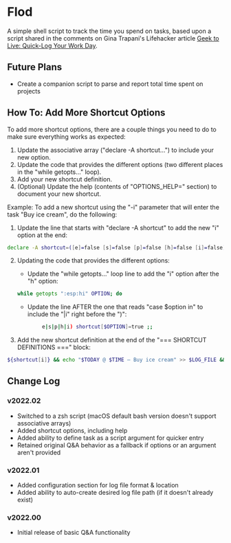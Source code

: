 # Flod

A simple shell script to track the time you spend on tasks, based upon a script shared in the comments on Gina Trapani's Lifehacker article [Geek to Live: Quick-Log Your Work Day](https://lifehacker.com/geek-to-live-quick-log-your-work-day-189772).

## Future Plans

* Create a companion script to parse and report total time spent on projects

## How To: Add More Shortcut Options

To add more shortcut options, there are a couple things you need to do to make sure everything works as expected:

1. Update the associative array ("declare -A shortcut…") to include your new option.
2. Update the code that provides the different options (two different places in the "while getopts…" loop).
3. Add your new shortcut definition.
4. (Optional) Update the help (contents of "OPTIONS_HELP=" section) to document your new shortcut.

Example:
To add a new shortcut using the "-i" parameter that will enter the task "Buy ice cream", do the following:
 
1. Update the line that starts with "declare -A shortcut" to add the new "i" option at the end:

```zsh
declare -A shortcut=([e]=false [s]=false [p]=false [h]=false [i]=false)
```

2. Updating the code that provides the different options:
   * Update the "while getopts…" loop line to add the "i" option after the "h" option:

	```zsh
	while getopts ":esp:hi" OPTION; do
	```
 
   * Update the line AFTER the one that reads "case $option in" to include the "|i" right before the ")":

	```zsh
	 		e|s|p|h|i) shortcut[$OPTION]=true ;;
	``` 		

3. Add the new shortcut definition at the end of the "=== SHORTCUT DEFINITIONS ===" block:

```zsh 
${shortcut[i]} && echo "$TODAY @ $TIME – Buy ice cream" >> $LOG_FILE && exit 0
```

## Change Log

### v2022.02
* Switched to a zsh script (macOS default bash version doesn't support associative arrays)
* Added shortcut options, including help
* Added ability to define task as a script argument for quicker entry
* Retained original Q&A behavior as a fallback if options or an argument aren't provided

### v2022.01

* Added configuration section for log file format & location
* Added ability to auto-create desired log file path (if it doesn't already exist)

### v2022.00

* Initial release of basic Q&A functionality